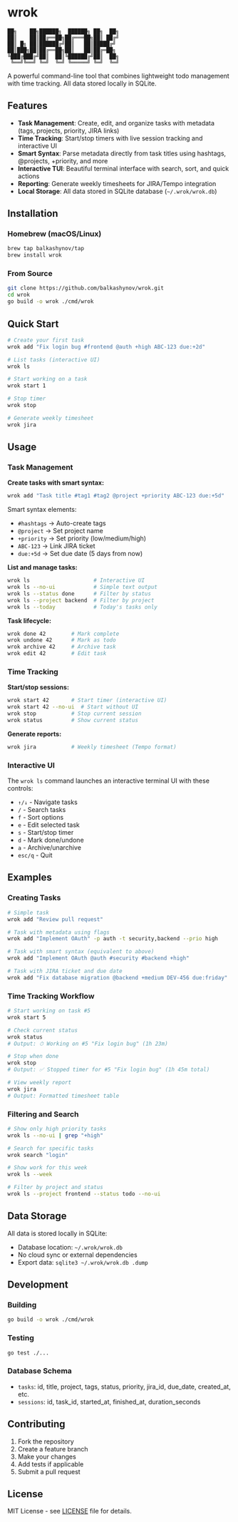# wrok

```
██╗    ██╗██████╗  ██████╗ ██╗  ██╗
██║    ██║██╔══██╗██╔═══██╗██║ ██╔╝
██║ █╗ ██║██████╔╝██║   ██║█████╔╝
██║███╗██║██╔══██╗██║   ██║██╔═██╗
╚███╔███╔╝██║  ██║╚██████╔╝██║  ██╗
 ╚══╝╚══╝ ╚═╝  ╚═╝ ╚═════╝ ╚═╝  ╚═╝
```

A powerful command-line tool that combines lightweight todo management with time tracking. All data stored locally in SQLite.

## Features

- **Task Management**: Create, edit, and organize tasks with metadata (tags, projects, priority, JIRA links)
- **Time Tracking**: Start/stop timers with live session tracking and interactive UI
- **Smart Syntax**: Parse metadata directly from task titles using hashtags, @projects, +priority, and more
- **Interactive TUI**: Beautiful terminal interface with search, sort, and quick actions
- **Reporting**: Generate weekly timesheets for JIRA/Tempo integration
- **Local Storage**: All data stored in SQLite database (`~/.wrok/wrok.db`)

## Installation

### Homebrew (macOS/Linux)
```bash
brew tap balkashynov/tap
brew install wrok
```

### From Source
```bash
git clone https://github.com/balkashynov/wrok.git
cd wrok
go build -o wrok ./cmd/wrok
```

## Quick Start

```bash
# Create your first task
wrok add "Fix login bug #frontend @auth +high ABC-123 due:+2d"

# List tasks (interactive UI)
wrok ls

# Start working on a task
wrok start 1

# Stop timer
wrok stop

# Generate weekly timesheet
wrok jira
```

## Usage

### Task Management

**Create tasks with smart syntax:**
```bash
wrok add "Task title #tag1 #tag2 @project +priority ABC-123 due:+5d"
```

Smart syntax elements:
- `#hashtags` → Auto-create tags
- `@project` → Set project name
- `+priority` → Set priority (low/medium/high)
- `ABC-123` → Link JIRA ticket
- `due:+5d` → Set due date (5 days from now)

**List and manage tasks:**
```bash
wrok ls                    # Interactive UI
wrok ls --no-ui            # Simple text output
wrok ls --status done      # Filter by status
wrok ls --project backend  # Filter by project
wrok ls --today            # Today's tasks only
```

**Task lifecycle:**
```bash
wrok done 42        # Mark complete
wrok undone 42      # Mark as todo
wrok archive 42     # Archive task
wrok edit 42        # Edit task
```

### Time Tracking

**Start/stop sessions:**
```bash
wrok start 42       # Start timer (interactive UI)
wrok start 42 --no-ui  # Start without UI
wrok stop           # Stop current session
wrok status         # Show current status
```

**Generate reports:**
```bash
wrok jira           # Weekly timesheet (Tempo format)
```

### Interactive UI

The `wrok ls` command launches an interactive terminal UI with these controls:

- `↑/↓` - Navigate tasks
- `/` - Search tasks
- `f` - Sort options
- `e` - Edit selected task
- `s` - Start/stop timer
- `d` - Mark done/undone
- `a` - Archive/unarchive
- `esc/q` - Quit

## Examples

### Creating Tasks
```bash
# Simple task
wrok add "Review pull request"

# Task with metadata using flags
wrok add "Implement OAuth" -p auth -t security,backend --prio high

# Task with smart syntax (equivalent to above)
wrok add "Implement OAuth @auth #security #backend +high"

# Task with JIRA ticket and due date
wrok add "Fix database migration @backend +medium DEV-456 due:friday"
```

### Time Tracking Workflow
```bash
# Start working on task #5
wrok start 5

# Check current status
wrok status
# Output: ⏱ Working on #5 "Fix login bug" (1h 23m)

# Stop when done
wrok stop
# Output: ✅ Stopped timer for #5 "Fix login bug" (1h 45m total)

# View weekly report
wrok jira
# Output: Formatted timesheet table
```

### Filtering and Search
```bash
# Show only high priority tasks
wrok ls --no-ui | grep "+high"

# Search for specific tasks
wrok search "login"

# Show work for this week
wrok ls --week

# Filter by project and status
wrok ls --project frontend --status todo --no-ui
```

## Data Storage

All data is stored locally in SQLite:
- Database location: `~/.wrok/wrok.db`
- No cloud sync or external dependencies
- Export data: `sqlite3 ~/.wrok/wrok.db .dump`

## Development

### Building
```bash
go build -o wrok ./cmd/wrok
```

### Testing
```bash
go test ./...
```

### Database Schema
- `tasks`: id, title, project, tags, status, priority, jira_id, due_date, created_at, etc.
- `sessions`: id, task_id, started_at, finished_at, duration_seconds

## Contributing

1. Fork the repository
2. Create a feature branch
3. Make your changes
4. Add tests if applicable
5. Submit a pull request

## License

MIT License - see [LICENSE](LICENSE) file for details.
